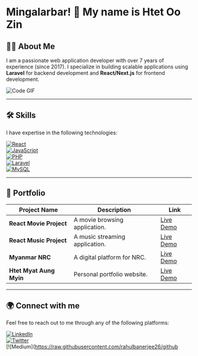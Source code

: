 # Mingalarbar! 👋 My name is **Htet Oo Zin**

## 🧑‍💻 About Me
I am a passionate web application developer with over 7 years of experience (since 2017). I specialize in building scalable applications using **Laravel** for backend development and **React/Next.js** for frontend development.

![Code GIF](https://raw.githubusercontent.com/rahulbanerjee26/githubProfileReadmeGenerator/main/gifs/eatSleepCodeRepeat.gif)

---

## 🛠️ Skills
I have expertise in the following technologies:

[![React](https://raw.githubusercontent.com/rahulbanerjee26/githubAboutMeGenerator/main/icons/reactjs.svg)](https://github.com/htetoozin?tab=repositories&q=&type=&language=reactjs&sort=)  
[![JavaScript](https://raw.githubusercontent.com/rahulbanerjee26/githubAboutMeGenerator/main/icons/javascript.svg)](https://github.com/htetoozin?tab=repositories&q=&type=&language=javascript&sort=)  
[![PHP](https://raw.githubusercontent.com/rahulbanerjee26/githubAboutMeGenerator/main/icons/php.svg)](https://github.com/htetoozin?tab=repositories&q=&type=&language=php&sort=)  
[![Laravel](https://raw.githubusercontent.com/rahulbanerjee26/githubAboutMeGenerator/main/icons/laravel.svg)](https://github.com/htetoozin?tab=repositories&q=&type=&language=laravel&sort=)  
[![MySQL](https://raw.githubusercontent.com/rahulbanerjee26/githubAboutMeGenerator/main/icons/mysql.svg)](https://github.com/htetoozin?tab=repositories&q=&type=&language=mysql&sort=)

---

## 🚀 Portfolio

| Project Name              | Description                     | Link                                                                 |
| ------------------------- | ------------------------------- | -------------------------------------------------------------------- |
| **React Movie Project**    | A movie browsing application.    | [Live Demo](https://myanflixnet.netlify.app/)                        |
| **React Music Project**    | A music streaming application.  | [Live Demo](https://hoz-music.netlify.app/)                         |
| **Myanmar NRC**            | A digital platform for NRC.     | [Live Demo](https://myanmar-nrc.vercel.app/)                         |
| **Htet Myat Aung Myin**    | Personal portfolio website.     | [Live Demo](https://htetmyataungmyin.com/)                           |

---

## 🌍 Connect with me

Feel free to reach out to me through any of the following platforms:

[![LinkedIn](https://raw.githubusercontent.com/rahulbanerjee26/githubAboutMeGenerator/main/icons/linked-in-alt.svg)](https://www.linkedin.com/in/htet-oo-zin-024226163)  
[![Twitter](https://raw.githubusercontent.com/rahulbanerjee26/githubAboutMeGenerator/main/icons/twitter.svg)](https://www.twitter.com/htetoozin09)  
[![Medium](https://raw.githubusercontent.com/rahulbanerjee26/github
